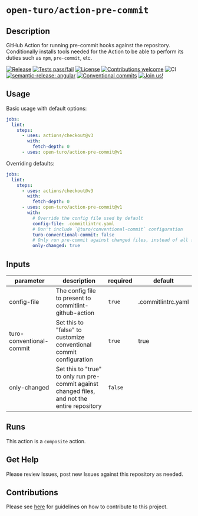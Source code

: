 # `open-turo/action-pre-commit`

<!-- prettier-ignore-start -->
<!-- action-docs-description -->
## Description

GitHub Action for running pre-commit hooks against the repository. Conditionally installs tools needed for the Action to be able to perform its duties such as `npm`, `pre-commit`, etc.
<!-- action-docs-description -->
<!-- prettier-ignore-end -->

[![Release](https://img.shields.io/github/v/release/open-turo/action-pre-commit)](https://github.com/open-turo/action-pre-commit/releases/)
[![Tests pass/fail](https://img.shields.io/github/workflow/status/open-turo/action-pre-commit/CI)](https://github.com/open-turo/action-pre-commit/actions/)
[![License](https://img.shields.io/github/license/open-turo/action-pre-commit)](./LICENSE)
[![Contributions welcome](https://img.shields.io/badge/contributions-welcome-brightgreen.svg)](https://github.com/dwyl/esta/issues)
![CI](https://github.com/open-turo/action-pre-commit/actions/workflows/release.yaml/badge.svg)
[![semantic-release: angular](https://img.shields.io/badge/semantic--release-angular-e10079?logo=semantic-release)](https://github.com/semantic-release/semantic-release)
[![Conventional commits](https://img.shields.io/badge/conventional%20commits-1.0.2-%23FE5196?logo=conventionalcommits&logoColor=white)](https://conventionalcommits.org)
[![Join us!](https://img.shields.io/badge/Turo-Join%20us%21-593CFB.svg)](https://turo.com/jobs)

## Usage

Basic usage with default options:

```yaml
jobs:
  lint:
    steps:
      - uses: actions/checkout@v3
        with:
          fetch-depth: 0
      - uses: open-turo/action-pre-commit@v1
```

Overriding defaults:

```yaml
jobs:
  lint:
    steps:
      - uses: actions/checkout@v3
        with:
          fetch-depth: 0
      - uses: open-turo/action-pre-commit@v1
        with:
          # Override the config file used by default
          config-file: .commitlintrc.yaml
          # Don't include `@turo/conventional-commit` configuration
          turo-conventional-commit: false
          # Only run pre-commit against changed files, instead of all files
          only-changed: true
```

<!-- prettier-ignore-start -->
<!-- action-docs-inputs -->
## Inputs

| parameter | description | required | default |
| --- | --- | --- | --- |
| config-file | The config file to present to commitlint-github-action | `true` | .commitlintrc.yaml |
| turo-conventional-commit | Set this to "false" to customize conventional commit configuration | `true` | true |
| only-changed | Set this to "true" to only run pre-commit against changed files, and not the entire repository | `false` |  |
<!-- action-docs-inputs -->

<!-- action-docs-outputs -->

<!-- action-docs-outputs -->

<!-- action-docs-runs -->
## Runs

This action is a `composite` action.
<!-- action-docs-runs -->
<!-- prettier-ignore-end -->

## Get Help

Please review Issues, post new Issues against this repository as needed.

## Contributions

Please see [here](https://github.com/open-turo/contributions) for guidelines on how to contribute to this project.
